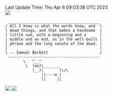 Last Update Time: 
Thu Apr  6 09:03:38 UTC 2023
<br>![](https://img.shields.io/badge/%E5%A4%A7%E5%AE%B6-%E5%AE%89%E5%AE%89-green)<br>
```
 _________________________________________
/ All I know is what the words know, and  \
| dead things, and that makes a handsome  |
| little sum, with a beginning and a      |
| middle and an end, as in the well-built |
| phrase and the long sonata of the dead. |
|                                         |
\ -- Samuel Beckett                       /
 -----------------------------------------
        \   ^__^
         \  (oo)\_______
            (__)\       )\/\
                ||----w |
                ||     ||
```
![](https://github-readme-stats.vercel.app/api?username=chenlitw)
![](https://github-readme-stats.vercel.app/api/top-langs/?username=chenlitw)
